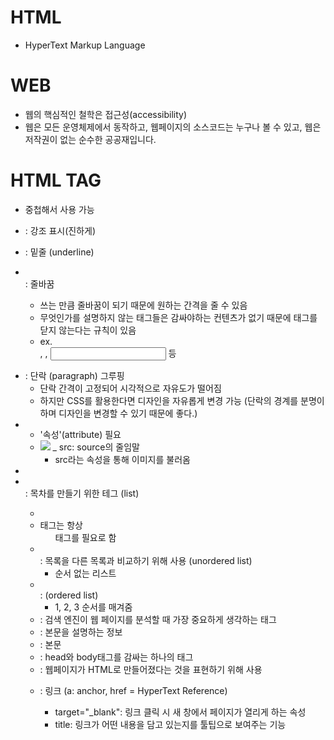 # HTML

- HyperText Markup Language

# WEB

- 웹의 핵심적인 철학은 접근성(accessibility)
- 웹은 모든 운영체제에서 동작하고,
  웹페이지의 소스코드는 누구나 볼 수 있고,
  웹은 저작권이 없는 순수한 공공재입니다.

# HTML TAG

- 중첩해서 사용 가능

- <strong></strong> : 강조 표시(진하게)

- <u></u> : 밑줄 (underline)

- <br> : 줄바꿈

  - 쓰는 만큼 줄바꿈이 되기 때문에 원하는 간격을 줄 수 있음
  - 무엇인가를 설명하지 않는 태그들은 감싸야하는 컨텐츠가 없기 때문에 태그를 닫지 않는다는 규칙이 있음
  - ex. <br>, <meta>, <input> 등

- <p></p> : 단락 (paragraph) 그루핑

  - 단락 간격이 고정되어 시각적으로 자유도가 떨어짐
  - 하지만 CSS를 활용한다면 디자인을 자유롭게 변경 가능
    (단락의 경계를 분명이 하며 디자인을 변경할 수 있기 때문에 좋다.)

- <img>

  - '속성'(attribute) 필요
  - <img src="이미지의 주소"> _ src: source의 줄임말
    - src라는 속성을 통해 이미지를 불러옴

- <li></li> : 목차를 만들기 위한 테그 (list)

  - <li>태그는 항상 <ul> 태그를 필요로 함

- <ul></ul> : 목록을 다른 목록과 비교하기 위해 사용 (unordered list)

  - 순서 없는 리스트

- <ol></ol> : (ordered list)

  - 1, 2, 3 순서를 매겨줌

- <title></title> : 검색 엔진이 웹 페이지를 분석할 때 가장 중요하게 생각하는 태그

- <head></head> : 본문을 설명하는 정보

- <body></body> : 본문

- <html></html> : head와 body태그를 감싸는 하나의 태그

- <!doctype html> : 웹페이지가 HTML로 만들어졌다는 것을 표현하기 위해 사용

- <a href=""></a> : 링크 (a: anchor, href = HyperText Reference)

  - target="_blank": 링크 클릭 시 새 창에서 페이지가 열리게 하는 속성
  - title: 링크가 어떤 내용을 담고 있는지를 툴팁으로 보여주는 기능
